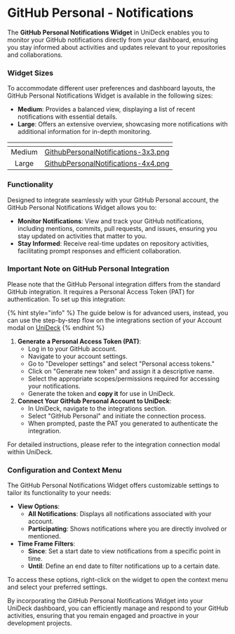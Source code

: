 # GitHub Personal - Notifications

The **GitHub Personal Notifications Widget** in UniDeck enables you to monitor your GitHub notifications directly from your dashboard, ensuring you stay informed about activities and updates relevant to your repositories and collaborations.

### Widget Sizes

To accommodate different user preferences and dashboard layouts, the GitHub Personal Notifications Widget is available in the following sizes:

* **Medium**: Provides a balanced view, displaying a list of recent notifications with essential details.
* **Large**: Offers an extensive overview, showcasing more notifications with additional information for in-depth monitoring.

<table data-card-size="large" data-view="cards" data-full-width="true"><thead><tr><th align="center"></th><th data-hidden data-card-cover data-type="files"></th></tr></thead><tbody><tr><td align="center">Medium</td><td><a href="../../.gitbook/assets/GithubPersonalNotifications-3x3.png">GithubPersonalNotifications-3x3.png</a></td></tr><tr><td align="center">Large</td><td><a href="../../.gitbook/assets/GithubPersonalNotifications-4x4.png">GithubPersonalNotifications-4x4.png</a></td></tr></tbody></table>

### Functionality

Designed to integrate seamlessly with your GitHub Personal account, the GitHub Personal Notifications Widget allows you to:

* **Monitor Notifications**: View and track your GitHub notifications, including mentions, commits, pull requests, and issues, ensuring you stay updated on activities that matter to you.
* **Stay Informed**: Receive real-time updates on repository activities, facilitating prompt responses and efficient collaboration.

### Important Note on GitHub Personal Integration

Please note that the GitHub Personal integration differs from the standard GitHub integration. It requires a Personal Access Token (PAT) for authentication. To set up this integration:

{% hint style="info" %}
The guide below is for advanced users, instead, you can use the step-by-step flow on the integrations section of your Account modal on [UniDeck](https://dash.unideck.app)
{% endhint %}

1. **Generate a Personal Access Token (PAT)**:
   * Log in to your GitHub account.
   * Navigate to your account settings.
   * Go to "Developer settings" and select "Personal access tokens."
   * Click on "Generate new token" and assign it a descriptive name.
   * Select the appropriate scopes/permissions required for accessing your notifications.
   * Generate the token and **copy it** for use in UniDeck.
2. **Connect Your GitHub Personal Account to UniDeck**:
   * In UniDeck, navigate to the integrations section.
   * Select "GitHub Personal" and initiate the connection process.
   * When prompted, paste the PAT you generated to authenticate the integration.

For detailed instructions, please refer to the integration connection modal within UniDeck.

### Configuration and Context Menu

The GitHub Personal Notifications Widget offers customizable settings to tailor its functionality to your needs:

* **View Options**:
  * **All Notifications**: Displays all notifications associated with your account.
  * **Participating**: Shows notifications where you are directly involved or mentioned.
* **Time Frame Filters**:
  * **Since**: Set a start date to view notifications from a specific point in time.
  * **Until**: Define an end date to filter notifications up to a certain date.

To access these options, right-click on the widget to open the context menu and select your preferred settings.

By incorporating the GitHub Personal Notifications Widget into your UniDeck dashboard, you can efficiently manage and respond to your GitHub activities, ensuring that you remain engaged and proactive in your development projects.
